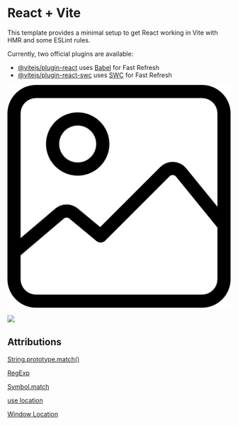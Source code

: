 # React + Vite

This template provides a minimal setup to get React working in Vite with HMR and some ESLint rules.

Currently, two official plugins are available:

- [@vitejs/plugin-react](https://github.com/vitejs/vite-plugin-react/blob/main/packages/plugin-react/README.md) uses [Babel](https://babeljs.io/) for Fast Refresh
- [@vitejs/plugin-react-swc](https://github.com/vitejs/vite-plugin-react-swc) uses [SWC](https://swc.rs/) for Fast Refresh

[<img src="src/assets/black-white-image-placeholder.png">](https://cdn-icons-png.flaticon.com/512/739/739249.png)

[<img src ="src/assets/nicola-zhukov-YTgoKkpS5rg-unsplash.jpg">](https://unsplash.com/photos/a-close-up-of-a-large-green-leaf-YTgoKkpS5rg)

## Attributions 

[String.prototype.match()](https://developer.mozilla.org/en-US/docs/Web/JavaScript/Reference/Global_Objects/String/match)

[RegExp](https://developer.mozilla.org/en-US/docs/Web/JavaScript/Reference/Global_Objects/RegExp)

[Symbol.match](https://developer.mozilla.org/en-US/docs/Web/JavaScript/Reference/Global_Objects/Symbol/match)

[use location](https://reactrouter.com/en/main/hooks/use-location)

[Window Location](https://developer.mozilla.org/en-US/docs/Web/API/Window/location)